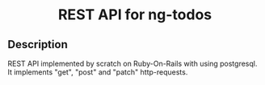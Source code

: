 <h1 align="center">REST API for ng-todos</h1>

## Description

REST API implemented by scratch on Ruby-On-Rails with using postgresql. It implements "get", "post" and "patch" http-requests.
